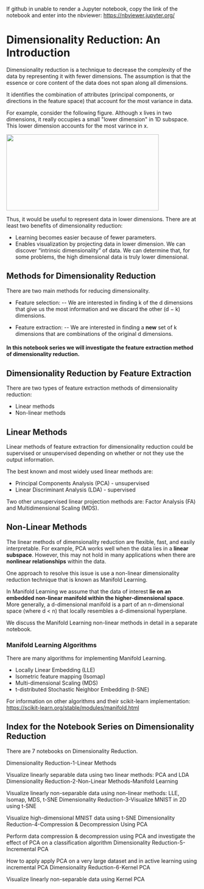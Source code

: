 If github in unable to render a Jupyter notebook, copy the link of the notebook and enter into the nbviewer: https://nbviewer.jupyter.org/

# Dimensionality Reduction: An Introduction

Dimensionality reduction is a technique to decrease the complexity of the data by representing it with fewer dimensions. The assumption is that the essence or core content of the data does not span along all dimensions.

It identifies the combination of attributes (principal components, or directions in the feature space) that account for the most variance in data.

For example, consider the following figure. Although x lives in two dimensions, it really occupies a small "lower dimension" in 1D subspace. This lower dimension accounts for the most varince in x.

<img src="https://cse.unl.edu/~hasan/Pics/PCA1.png" width=400 height=200>

Thus, it would be useful to represent data in lower dimensions. There are at least two benefits of dimensionality reduction:
- Learning becomes easier because of fewer parameters.
- Enables visualization by projecting data in lower dimension. We can discover “intrinsic dimensionality” of data. We can determine that, for some problems, the high dimensional data is truly lower dimensional.




## Methods for Dimensionality Reduction 

There are two main methods for reducing dimensionality. 
- Feature selection:
        -- We are interested in finding k of the d dimensions that give us the most information and we discard the other (d − k) dimensions.

- Feature extraction: 
        -- We are interested in finding a **new** set of k dimensions that are combinations of the original d dimensions. 

#### In this notebook series we will investigate the feature extraction method of dimensionality reduction.



## Dimensionality Reduction by Feature Extraction

There are two types of feature extraction methods of dimensionality reduction:
- Linear methods
- Non-linear methods


## Linear Methods 

Linear methods of feature extraction for dimensionality reduction could be supervised or unsupervised depending on whether or not they use the output information. 

The best known and most widely used linear methods are:
- Principal Components Analysis (PCA) - unsupervised
- Linear Discriminant Analysis (LDA) - supervised

Two other unsupervised linear projection methods are: Factor Analysis (FA) and Multidimensional Scaling (MDS). 


## Non-Linear Methods 

The linear methods of dimensionality reduction are flexible, fast, and easily interpretable. For example, PCA works well when the data lies in a **linear subspace**. However, this may not hold in many applications when there are **nonlinear relationships** within the data.

One approach to resolve this issue is use a non-linear dimensionality reduction technique that is known as Manifold Learning.

In Manifold Learning we assume that the data of interest **lie on an embedded non-linear manifold within the higher-dimensional space**. More generally, a d-dimensional manifold is a part of an n-dimensional space (where d < n) that locally resembles a d-dimensional hyperplane.


We discuss the Manifold Learning non-linear methods in detail in a separate notebook.


### Manifold Learning Algorithms

There are many algorithms for implementing Manifold Learning.

- Locally Linear Embedding (LLE)
- Isometric feature mapping (Isomap)
- Multi-dimensional Scaling (MDS)
- t-distributed Stochastic Neighbor Embedding (t-SNE)

For information on other algorithms and their scikit-learn implementation:
https://scikit-learn.org/stable/modules/manifold.html



## Index for the Notebook Series on Dimensionality Reduction

There are 7 notebooks on Dimensionality Reduction.

Dimensionality Reduction-1-Linear Methods

  Visualize linearly separable data using two linear methods: PCA and LDA
Dimensionality Reduction-2-Non-Linear Methods-Manifold Learning

  Visualize linearly non-separable data using non-linear methods: LLE, Isomap, MDS, t-SNE
Dimensionality Reduction-3-Visualize MNIST in 2D using t-SNE

  Visualize high-dimensional MNIST data using t-SNE
Dimensionality Reduction-4-Compression & Decompression Using PCA

  Perform data compression & decompression using PCA and investigate the effect of PCA on a classification algorithm
Dimensionality Reduction-5-Incremental PCA

  How to apply apply PCA on a very large dataset and in active learning using incremental PCA
Dimensionality Reduction-6-Kernel PCA

  Visualize linearly non-separable data using Kernel PCA
